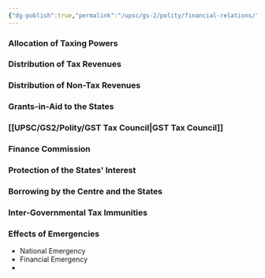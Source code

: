 ```yaml
---
{"dg-publish":true,"permalink":"/upsc/gs-2/polity/financial-relations/","dgHomeLink":true,"dgPassFrontmatter":false}
---
```


### Allocation of Taxing Powers 
### Distribution of Tax Revenues
### Distribution of Non-Tax Revenues
### Grants-in-Aid to the States
### [[UPSC/GS2/Polity/GST Tax Council|GST Tax Council]] 
### Finance Commission 
### Protection of the States' Interest 
### Borrowing by the Centre and the States
### Inter-Governmental Tax Immunities
### Effects of Emergencies
- National Emergency
- Financial Emergency
- 